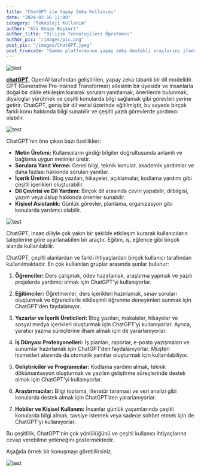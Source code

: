 ```yaml
---
title: "ChatGPT ile Yapay Zeka Kullanımı"
date: "2024-02-16 11:00"
category: "Teknoloji Kullanım"
author: "Ali Osman Başkurt"
author_title: "Bilişim Teknolojileri Öğretmeni"
author_pic: "/images/pic.png"
post_pic: "/images/ChatGPT.jpeg"
post_truncate: "Gamma platformunun yapay zeka destekli araçlarını ifade eder. Bu yapay zeka, sunum, doküman ve içerik oluşturma sürecini daha hızlı ve verimli hale getirmek için kullanılır."
---
```


![test](/images/ChatGPT.jpeg)

**[chatGPT](https://chatgpt.com)**, OpenAI tarafından geliştirilen, yapay zeka tabanlı bir dil modelidir. GPT (Generative Pre-trained Transformer) ailesinin bir üyesidir ve insanlarla doğal bir dilde etkileşim kurarak soruları yanıtlamak, önerilerde bulunmak, diyaloglar yürütmek ve çeşitli konularda bilgi sağlamak gibi görevleri yerine getirir. ChatGPT, geniş bir dil verisi üzerinde eğitilmiştir, bu sayede birçok farklı konu hakkında bilgi sunabilir ve çeşitli yazılı görevlerde yardımcı olabilir.

![test](/images/chatgpt2.png)

ChatGPT'nin öne çıkan bazı özellikleri:

- **Metin Üretimi:** Kullanıcıların girdiği bilgiler doğrultusunda anlamlı ve bağlama uygun metinler üretir.
- **Sorulara Yanıt Verme:** Genel bilgi, teknik konular, akademik yardımlar ve daha fazlası hakkında soruları yanıtlar.
- **İçerik Üretimi:** Blog yazıları, hikayeler, açıklamalar, kodlama yardımı gibi çeşitli içerikleri oluşturabilir.
- **Dil Çevirisi ve Dil Yardımı:** Birçok dil arasında çeviri yapabilir, dilbilgisi, yazım veya üslup hakkında öneriler sunabilir.
- **Kişisel Asistanlık:** Günlük görevler, planlama, organizasyon gibi konularda yardımcı olabilir.

![test](/images/chatgpt3.png)

ChatGPT, insan diliyle çok yakın bir şekilde etkileşim kurarak kullanıcıların taleplerine göre uyarlanabilen bir araçtır. Eğitim, iş, eğlence gibi birçok alanda kullanılabilir.

ChatGPT, çeşitli alanlardan ve farklı ihtiyaçlardan birçok kullanıcı tarafından kullanılmaktadır. En çok kullanılan gruplar arasında şunlar bulunur:

1. **Öğrenciler:** Ders çalışmak, ödev hazırlamak, araştırma yapmak ve yazılı projelerde yardımcı olmak için ChatGPT'yi kullanıyorlar.

2. **Eğitimciler:** Öğretmenler, ders içerikleri hazırlamak, sınav soruları oluşturmak ve öğrencilerle etkileşimli öğrenme deneyimleri sunmak için ChatGPT'den faydalanıyor.

3. **Yazarlar ve İçerik Üreticileri:** Blog yazıları, makaleler, hikayeler ve sosyal medya içerikleri oluşturmak için ChatGPT’yi kullanıyorlar. Ayrıca, yaratıcı yazma süreçlerine ilham almak için de yararlanıyorlar.

4. **İş Dünyası Profesyonelleri:** İş planları, raporlar, e-posta yazışmaları ve sunumlar hazırlamak için ChatGPT’den faydalanıyorlar. Müşteri hizmetleri alanında da otomatik yanıtlar oluşturmak için kullanılabiliyor.

5. **Geliştiriciler ve Programcılar:** Kodlama yardımı almak, teknik dökümantasyon oluşturmak ve yazılım geliştirme süreçlerinde destek almak için ChatGPT'yi kullanıyorlar.

6. **Araştırmacılar:** Bilgi toplama, literatür taraması ve veri analizi gibi konularda destek almak için ChatGPT’den yararlanıyorlar.

7. **Hobiler ve Kişisel Kullanım:** İnsanlar günlük yaşamlarında çeşitli konularda bilgi almak, tavsiye istemek veya sadece sohbet etmek için de ChatGPT’yi kullanıyorlar.

Bu çeşitlilik, ChatGPT'nin çok yönlülüğünü ve çeşitli kullanıcı ihtiyaçlarına cevap verebilme yeteneğini göstermektedir.

Aşağıda örnek bir konuşmayı görebilirsiniz.

![test](/images/chatgpt4.png)
